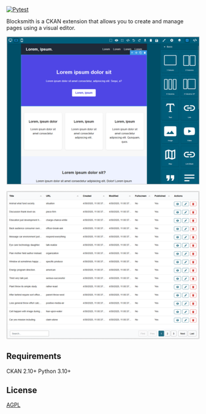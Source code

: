 [![Pytest](https://github.com/DataShades/ckanext-blocksmith/actions/workflows/test.yml/badge.svg)](https://github.com/DataShades/ckanext-blocksmith/actions/workflows/test.yml)

Blocksmith is a CKAN extension that allows you to create and manage pages using a visual editor.

![editor screenshot](https://raw.githubusercontent.com/DataShades/ckanext-blocksmith/master/docs/images/editor.png)

![list screenshot](https://raw.githubusercontent.com/DataShades/ckanext-blocksmith/master/docs/images/list.png)

## Requirements

CKAN 2.10+
Python 3.10+

## License

[AGPL](https://www.gnu.org/licenses/agpl-3.0.en.html)
